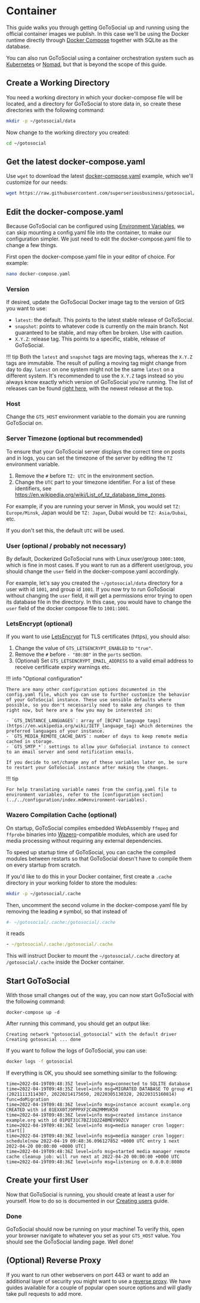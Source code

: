 # Container

This guide walks you through getting GoToSocial up and running using the official container images we publish. In this case we'll be using the Docker runtime directly through [Docker Compose](https://docs.docker.com/compose) together with SQLite as the database.

You can also run GoToSocial using a container orchestration system such as [Kubernetes](https://kubernetes.io/) or [Nomad](https://www.nomadproject.io/), but that is beyond the scope of this guide.

## Create a Working Directory

You need a working directory in which your docker-compose file will be located, and a directory for GoToSocial to store data in, so create these directories with the following command:

```bash
mkdir -p ~/gotosocial/data
```

Now change to the working directory you created:

```bash
cd ~/gotosocial
```

## Get the latest docker-compose.yaml

Use `wget` to download the latest [docker-compose.yaml](https://raw.githubusercontent.com/superseriousbusiness/gotosocial/main/example/docker-compose/docker-compose.yaml) example, which we'll customize for our needs:

```bash
wget https://raw.githubusercontent.com/superseriousbusiness/gotosocial/main/example/docker-compose/docker-compose.yaml
```

## Edit the docker-compose.yaml

Because GoToSocial can be configured using [Environment Variables](../../configuration/index.md#environment-variables), we can skip mounting a config.yaml file into the container, to make our configuration simpler. We just need to edit the docker-compose.yaml file to change a few things.

First open the docker-compose.yaml file in your editor of choice. For example:

```bash
nano docker-compose.yaml
```

### Version

If desired, update the GoToSocial Docker image tag to the version of GtS you want to use:

* `latest`: the default. This points to the latest stable release of GoToSocial.
* `snapshot`: points to whatever code is currently on the main branch. Not guaranteed to be stable, and may often be broken. Use with caution.
* `X.Y.Z`: release tag. This points to a specific, stable, release of GoToSocial.

!!! tip
    Both the `latest` and `snapshot` tags are moving tags, whereas the `X.Y.Z` tags are immutable. The result of pulling a moving tag might change from day to day. `latest` on one system might not be the same `latest` on a different system. It's recommended to use the `X.Y.Z` tags instead so you always know exactly which version of GoToSocial you're running. The list of releases can be found [right here](https://codeberg.org/superseriousbusiness/gotosocial/releases), with the newest release at the top.

### Host

Change the `GTS_HOST` environment variable to the domain you are running GoToSocial on.

### Server Timezone (optional but recommended)

To ensure that your GoToSocial server displays the correct time on posts and in logs, you can set the timezone of the server by editing the `TZ` environment variable.

1. Remove the `#` before `TZ: UTC` in the environment section.
2. Change the `UTC` part to your timezone identifier. For a list of these identifiers, see https://en.wikipedia.org/wiki/List_of_tz_database_time_zones.

For example, if you are running your server in Minsk, you would set `TZ: Europe/Minsk`, Japan would be `TZ: Japan`, Dubai would be `TZ: Asia/Dubai`, etc.

If you don't set this, the default `UTC` will be used.

### User (optional / probably not necessary)

By default, Dockerized GoToSocial runs with Linux user/group `1000:1000`, which is fine in most cases. If you want to run as a different user/group, you should change the `user` field in the docker-compose.yaml accordingly.

For example, let's say you created the `~/gotosocial/data` directory for a user with id `1001`, and group id `1001`. If you now try to run GoToSocial without changing the `user` field, it will get a permissions error trying to open its database file in the directory. In this case, you would have to change the `user` field of the docker compose file to `1001:1001`.

### LetsEncrypt (optional)

If you want to use [LetsEncrypt](../../configuration/tls.md) for TLS certificates (https), you should also:

1. Change the value of `GTS_LETSENCRYPT_ENABLED` to `"true"`.
2. Remove the `#` before `- "80:80"` in the `ports` section.
3. (Optional) Set `GTS_LETSENCRYPT_EMAIL_ADDRESS` to a valid email address to receive certificate expiry warnings etc.

!!! info "Optional configuration"
    
    There are many other configuration options documented in the config.yaml file, which you can use to further customize the behavior of your GoToSocial instance. These use sensible defaults where possible, so you don't necessarily need to make any changes to them right now, but here are a few you may be interested in:
    
    - `GTS_INSTANCE_LANGUAGES`: array of [BCP47 language tags](https://en.wikipedia.org/wiki/IETF_language_tag) which determines the preferred languages of your instance.
    - `GTS_MEDIA_REMOTE_CACHE_DAYS`: number of days to keep remote media cached in storage.
    - `GTS_SMTP_*`: settings to allow your GoToSocial instance to connect to an email server and send notification emails.

    If you decide to set/change any of these variables later on, be sure to restart your GoToSocial instance after making the changes.
    

!!! tip
    
    For help translating variable names from the config.yaml file to environment variables, refer to the [configuration section](../../configuration/index.md#environment-variables).

### Wazero Compilation Cache (optional)

On startup, GoToSocial compiles embedded WebAssembly `ffmpeg` and `ffprobe` binaries into [Wazero](https://wazero.io/)-compatible modules, which are used for media processing without requiring any external dependencies.

To speed up startup time of GoToSocial, you can cache the compiled modules between restarts so that GoToSocial doesn't have to compile them on every startup from scratch.

If you'd like to do this in your Docker container, first create a `.cache` directory in your working folder to store the modules:

```bash
mkdir -p ~/gotosocial/.cache
```

Then, uncomment the second volume in the docker-compose.yaml file by removing the leading `#` symbol, so that instead of

```yaml
#- ~/gotosocial/.cache:/gotosocial/.cache
```

it reads

```yaml
- ~/gotosocial/.cache:/gotosocial/.cache
```

This will instruct Docker to mount the `~/gotosocial/.cache` directory at `/gotosocial/.cache` inside the Docker container.

## Start GoToSocial

With those small changes out of the way, you can now start GoToSocial with the following command:

```shell
docker-compose up -d
```

After running this command, you should get an output like:

```text
Creating network "gotosocial_gotosocial" with the default driver
Creating gotosocial ... done
```

If you want to follow the logs of GoToSocial, you can use:

```bash
docker logs -f gotosocial
```

If everything is OK, you should see something similar to the following:

```text
time=2022-04-19T09:48:35Z level=info msg=connected to SQLITE database
time=2022-04-19T09:48:35Z level=info msg=MIGRATED DATABASE TO group #1 (20211113114307, 20220214175650, 20220305130328, 20220315160814) func=doMigration
time=2022-04-19T09:48:36Z level=info msg=instance account example.org CREATED with id 01EXX0TJ9PPPXF2C4N2MMMVK50
time=2022-04-19T09:48:36Z level=info msg=created instance instance example.org with id 01PQT31C7BZJ1Q2Z4BMEV90ZCV
time=2022-04-19T09:48:36Z level=info msg=media manager cron logger: start[]
time=2022-04-19T09:48:36Z level=info msg=media manager cron logger: schedule[now 2022-04-19 09:48:36.096127852 +0000 UTC entry 1 next 2022-04-20 00:00:00 +0000 UTC]
time=2022-04-19T09:48:36Z level=info msg=started media manager remote cache cleanup job: will run next at 2022-04-20 00:00:00 +0000 UTC
time=2022-04-19T09:48:36Z level=info msg=listening on 0.0.0.0:8080
```

## Create your first User

Now that GoToSocial is running, you should create at least a user for yourself. How to do so is documented in our [Creating users](../user_creation.md) guide.

### Done

GoToSocial should now be running on your machine! To verify this, open your browser navigate to whatever you set as your `GTS_HOST` value. You should see the GoToSocial landing page. Well done!

## (Optional) Reverse Proxy

If you want to run other webservers on port 443 or want to add an additional layer of security you might want to use a [reverse proxy](../reverse_proxy/index.md). We have guides available for a couple of popular open source options and will gladly take pull requests to add more.
